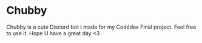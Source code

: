 # Chubby
Chubby is a cute Discord bot I made for my Codédex Final project. Feel free to use it. Hope U have a great day <3
